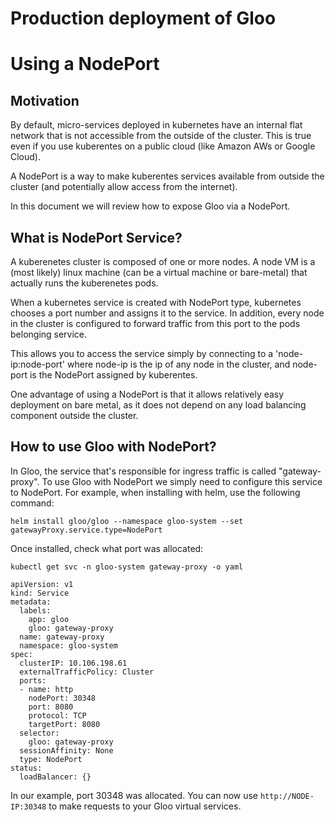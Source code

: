 # Production deployment of Gloo 
# Using a NodePort

## Motivation
By default, micro-services deployed in kubernetes have an internal flat network that is not accessible from the outside
of the cluster. This is true even if you use kuberentes on a public cloud (like Amazon AWs or Google Cloud).

A NodePort is a way to make kuberentes services available from outside the cluster (and potentially allow access from the internet).

In this document we will review how to expose Gloo via a NodePort.


## What is NodePort Service?
A kuberenetes cluster is composed of one or more nodes. A node VM is a (most likely) linux machine (can be a virtual machine or bare-metal) that actually runs the kuberenetes pods. 

When a kubernetes service is created with NodePort type, kubernetes chooses a port number and assigns it to the service. In addition, every node in the cluster is configured to forward traffic from this port to the pods belonging service.

This allows you to access the service simply by connecting to a 'node-ip:node-port' where node-ip is the ip of any node in the cluster, and node-port is the NodePort assigned by kuberentes.

One advantage of using a NodePort is that it allows relatively easy deployment on bare metal, as it does not depend on any load balancing component outside the cluster.

## How to use Gloo with NodePort?

In Gloo, the service that's responsible for ingress traffic is called "gateway-proxy". To use Gloo with NodePort
we simply need to configure this service to NodePort. For example, when installing with helm,
use the following command:

```
helm install gloo/gloo --namespace gloo-system --set gatewayProxy.service.type=NodePort
```

Once installed, check what port was allocated:
```
kubectl get svc -n gloo-system gateway-proxy -o yaml

apiVersion: v1
kind: Service
metadata:
  labels:
    app: gloo
    gloo: gateway-proxy
  name: gateway-proxy
  namespace: gloo-system
spec:
  clusterIP: 10.106.198.61
  externalTrafficPolicy: Cluster
  ports:
  - name: http
    nodePort: 30348
    port: 8080
    protocol: TCP
    targetPort: 8080
  selector:
    gloo: gateway-proxy
  sessionAffinity: None
  type: NodePort
status:
  loadBalancer: {}
```

In our example, port 30348 was allocated. You can now use `http://NODE-IP:30348` to make requests to your
Gloo virtual services.
